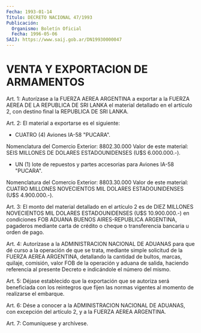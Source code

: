 ```yaml
---
Fecha: 1993-01-14
Título: DECRETO NACIONAL 47/1993
Publicación:
  Organismo: Boletín Oficial
  Fecha: 1996-05-06
SAIJ: https://www.saij.gob.ar/DN19930000047
---
```

# VENTA Y EXPORTACION DE ARMAMENTOS

<a id="1"></a>
Art. 1: Autorízase a la FUERZA AEREA ARGENTINA a exportar a la FUERZA AEREA DE LA REPUBLICA DE SRI LANKA el material detallado en el artículo 2, con destino final la REPUBLICA DE SRI LANKA.

<a id="2"></a>
Art. 2: El material a exportarse es el siguiente:

- CUATRO (4) Aviones IA-58 "PUCARA".

Nomenclatura del Comercio Exterior: 8802.30.000 Valor de este material: SEIS MILLONES DE DOLARES ESTADOUNIDENSES (U$S 6.000.000.-).

- UN (1) lote de repuestos y partes accesorias para Aviones IA-58 "PUCARA".

Nomenclatura del Comercio Exterior: 8803.30.000 Valor de este material: CUATRO MILLONES NOVECIENTOS MIL DOLARES ESTADOUNIDENSES (U$S 4.900.000.-).

<a id="3"></a>
Art. 3:  El monto del material detallado en el artículo 2 es de DIEZ MILLONES NOVECIENTOS MIL DOLARES ESTADOUNIDENSES (U$S 10.900.000.-) en condiciones FOB ADUANA BUENOS AIRES-REPUBLICA ARGENTINA, pagaderos mediante carta de crédito o cheque o transferencia bancaria u orden de pago.

<a id="4"></a>
Art. 4:  Autorízase a la ADMINISTRACION NACIONAL DE ADUANAS para que dé curso a la operación de que se trata, mediante simple solicitud de la FUERZA AEREA ARGENTINA, detallando la cantidad de bultos, marcas, quilaje, comisión, valor FOB de la operación y aduana de salida, haciendo referencia al presente Decreto e indicándole el número del mismo.

<a id="5"></a>
Art. 5: Déjase establecido que la exportación que se autoriza será beneficiada con los reintegros que fijen las normas vigentes al momento de realizarse el embarque.

<a id="6"></a>
Art. 6: Dése a conocer a la ADMINISTRACION NACIONAL DE ADUANAS, con excepción del artículo 2, y a la FUERZA AEREA ARGENTINA.

<a id="7"></a>
Art. 7: Comuníquese y archívese.
